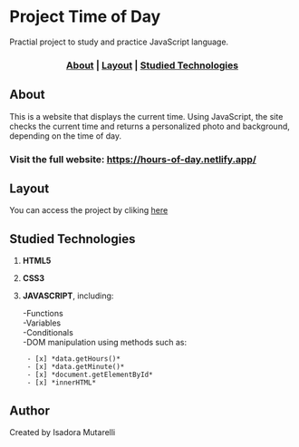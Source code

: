 # Project Time of Day

Practial project to study and practice JavaScript  language.

### <p align="center">[About](#About) | [Layout](#layout) | [Studied Technologies](#studied-technologies)

## About
This is a website that displays the current time. Using JavaScript, the site checks the current time and returns a personalized photo and background, depending on the time of day.

### Visit the full website: <a href="https://hours-of-day.netlify.app/" target="_blank"> https://hours-of-day.netlify.app/ </a>

## Layout
You can access the project by cliking <a href="https://hours-of-day.netlify.app/" target="_blank"> here </a>

## Studied Technologies
1. **HTML5**
2. **CSS3**
3. **JAVASCRIPT**, including:
   
    -Functions<br>
    -Variables<br>
    -Conditionals<br>
    -DOM manipulation using methods such as:
   
        - [x] *data.getHours()*
        - [x] *data.getMinute()*
        - [x] *document.getElementById*
        - [x] *innerHTML*


## Author
Created by Isadora Mutarelli
